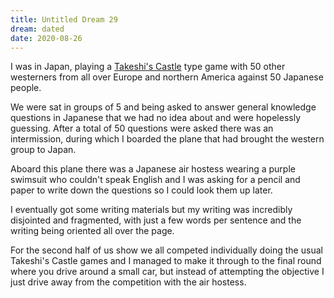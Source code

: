 ```yaml
---
title: Untitled Dream 29
dream: dated
date: 2020-08-26
---
```


I was in Japan, playing a [Takeshi's Castle](https://en.wikipedia.org/wiki/Takeshi%27s_Castle) type game with 50 other westerners from all over Europe and northern America against 50 Japanese people.

We were sat in groups of 5 and being asked to answer general knowledge questions in Japanese that we had no idea about and were hopelessly guessing. After a total of 50 questions were asked there was an intermission, during which I boarded the plane that had brought the western group to Japan.

Aboard this plane there was a Japanese air hostess wearing a purple swimsuit who couldn't speak English and I was asking for a pencil and paper to write down the questions so I could look them up later.

I eventually got some writing materials but my writing was incredibly disjointed and fragmented, with just a few words per sentence and the writing being oriented all over the page.

For the second half of us show we all competed individually doing the usual Takeshi's Castle games and I managed to make it through to the final round where you drive around a small car, but instead of attempting the objective I just drive away from the competition with the air hostess.